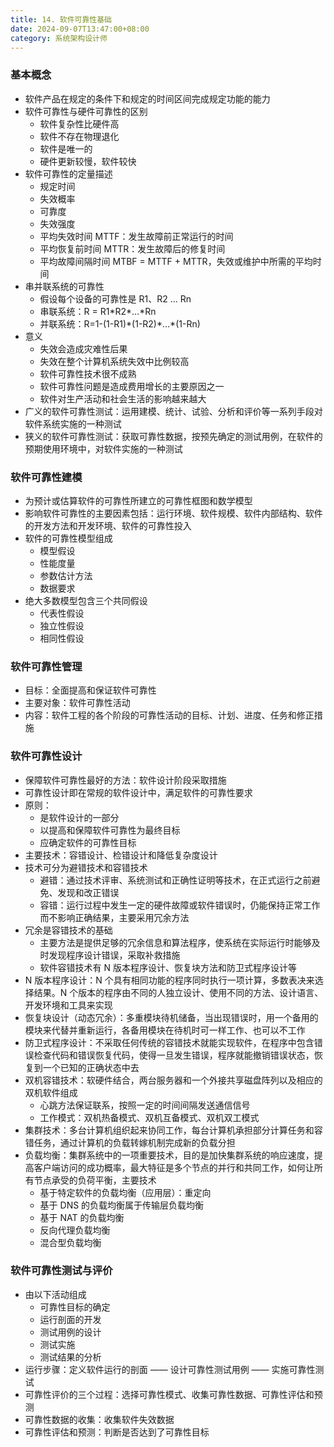 ```yaml
---
title: 14. 软件可靠性基础
date: 2024-09-07T13:47:00+08:00
category: 系统架构设计师
---
```


### 基本概念

* 软件产品在规定的条件下和规定的时间区间完成规定功能的能力
* 软件可靠性与硬件可靠性的区别
  * 软件复杂性比硬件高
  * 软件不存在物理退化
  * 软件是唯一的
  * 硬件更新较慢，软件较快
* 软件可靠性的定量描述
  * 规定时间
  * 失效概率
  * 可靠度
  * 失效强度
  * 平均失效时间 MTTF：发生故障前正常运行的时间
  * 平均恢复前时间 MTTR：发生故障后的修复时间
  * 平均故障间隔时间 MTBF = MTTF + MTTR，失效或维护中所需的平均时间
* 串并联系统的可靠性
  * 假设每个设备的可靠性是 R1、R2 … Rn
  * 串联系统：R = R1\*R2\*…\*Rn
  * 并联系统：R=1-(1-R1)\*(1-R2)\*…\*(1-Rn)
* 意义
  * 失效会造成灾难性后果
  * 失效在整个计算机系统失效中比例较高
  * 软件可靠性技术很不成熟
  * 软件可靠性问题是造成费用增长的主要原因之一
  * 软件对生产活动和社会生活的影响越来越大
* 广义的软件可靠性测试：运用建模、统计、试验、分析和评价等一系列手段对软件系统实施的一种测试
* 狭义的软件可靠性测试：获取可靠性数据，按预先确定的测试用例，在软件的预期使用环境中，对软件实施的一种测试

### 软件可靠性建模

* 为预计或估算软件的可靠性所建立的可靠性框图和数学模型
* 影响软件可靠性的主要因素包括：运行环境、软件规模、软件内部结构、软件的开发方法和开发环境、软件的可靠性投入
* 软件的可靠性模型组成
  * 模型假设
  * 性能度量
  * 参数估计方法
  * 数据要求
* 绝大多数模型包含三个共同假设
  * 代表性假设
  * 独立性假设
  * 相同性假设

### 软件可靠性管理

* 目标：全面提高和保证软件可靠性
* 主要对象：软件可靠性活动
* 内容：软件工程的各个阶段的可靠性活动的目标、计划、进度、任务和修正措施

### 软件可靠性设计

* 保障软件可靠性最好的方法：软件设计阶段采取措施
* 可靠性设计即在常规的软件设计中，满足软件的可靠性要求
* 原则：
  * 是软件设计的一部分
  * 以提高和保障软件可靠性为最终目标
  * 应确定软件的可靠性目标
* 主要技术：容错设计、检错设计和降低复杂度设计
* 技术可分为避错技术和容错技术
  * 避错：通过技术评审、系统测试和正确性证明等技术，在正式运行之前避免、发现和改正错误
  * 容错：运行过程中发生一定的硬件故障或软件错误时，仍能保持正常工作而不影响正确结果，主要采用冗余方法
* 冗余是容错技术的基础
  * 主要方法是提供足够的冗余信息和算法程序，使系统在实际运行时能够及时发现程序设计错误，采取补救措施
  * 软件容错技术有 N 版本程序设计、恢复块方法和防卫式程序设计等
* N 版本程序设计：N 个具有相同功能的程序同时执行一项计算，多数表决来选择结果。N 个版本的程序由不同的人独立设计、使用不同的方法、设计语言、开发环境和工具来实现
* 恢复块设计（动态冗余）：多重模块待机储备，当出现错误时，用一个备用的模块来代替并重新运行，各备用模块在待机时可一样工作、也可以不工作
* 防卫式程序设计：不采取任何传统的容错技术就能实现软件，在程序中包含错误检查代码和错误恢复代码，使得一旦发生错误，程序就能撤销错误状态，恢复到一个已知的正确状态中去
* 双机容错技术：软硬件结合，两台服务器和一个外接共享磁盘阵列以及相应的双机软件组成
  * 心跳方法保证联系，按照一定的时间间隔发送通信信号
  * 工作模式：双机热备模式、双机互备模式、双机双工模式
* 集群技术：多台计算机组织起来协同工作，每台计算机承担部分计算任务和容错任务，通过计算机的负载转嫁机制完成新的负载分担
* 负载均衡：集群系统中的一项重要技术，目的是加快集群系统的响应速度，提高客户端访问的成功概率，最大特征是多个节点的并行和共同工作，如何让所有节点承受的负荷平衡，主要技术
  * 基于特定软件的负载均衡（应用层）：重定向
  * 基于 DNS 的负载均衡属于传输层负载均衡
  * 基于 NAT 的负载均衡
  * 反向代理负载均衡
  * 混合型负载均衡

### 软件可靠性测试与评价

* 由以下活动组成
  * 可靠性目标的确定
  * 运行剖面的开发
  * 测试用例的设计
  * 测试实施
  * 测试结果的分析
* 运行步骤：定义软件运行的剖面 —— 设计可靠性测试用例 —— 实施可靠性测试
* 可靠性评价的三个过程：选择可靠性模式、收集可靠性数据、可靠性评估和预测
* 可靠性数据的收集：收集软件失效数据
* 可靠性评估和预测：判断是否达到了可靠性目标